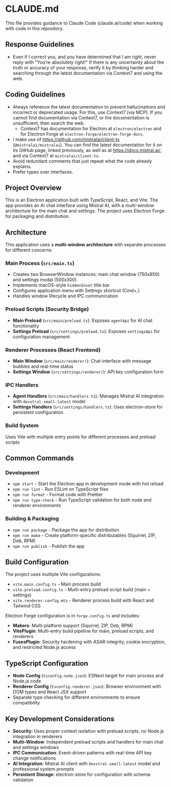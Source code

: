 # CLAUDE.md

This file provides guidance to Claude Code (claude.ai/code) when working with code in this repository.

## Response Guidelines

- Even if I correct you, and you have determined that I am right, never reply with "You're absolutely right!" If there is any uncertainty about the truth or accuracy of your response, verify it by thinking harder and searching through the latest documentation via Context7 and using the web.

## Coding Guidelines

- Always reference the latest documentation to prevent hallucinations and incorrect or deprecated usage. For this, use Context7 (via MCP). If you cannot find documentation via Context7, or the documentation is unsufficient, then search the web.
  - Context7 has documentation for Electron at `electron/electron` and for Electron Forge at `electron-forge/electron-forge-docs`.
- I make use of https://github.com/mistralai/client-ts (`@mistralai/mistralai`). You can find the latest documentation for it on its GitHub page, linked previously, as well as at https://docs.mistral.ai/, and via Context7 at `mistralai/client-ts`.
- Avoid redundant comments that just repeat what the code already explains.
- Prefer types over interfaces.

## Project Overview

This is an Electron application built with TypeScript, React, and Vite. The app provides an AI chat interface using Mistral AI, with a multi-window architecture for the main chat and settings. The project uses Electron Forge for packaging and distribution.

## Architecture

This application uses a **multi-window architecture** with separate processes for different concerns:

### Main Process (`src/main.ts`)

- Creates two BrowserWindow instances: main chat window (750x850) and settings modal (500x300)
- Implements macOS-style `hiddenInset` title bar
- Configures application menu with Settings shortcut (Cmd+,)
- Handles window lifecycle and IPC communication

### Preload Scripts (Security Bridge)

- **Main Preload** (`src/main/preload.ts`): Exposes `agentApi` for AI chat functionality
- **Settings Preload** (`src/settings/preload.ts`): Exposes `settingsApi` for configuration management

### Renderer Processes (React Frontend)

- **Main Window** (`src/main/renderer/`): Chat interface with message bubbles and real-time status
- **Settings Window** (`src/settings/renderer/`): API key configuration form

### IPC Handlers

- **Agent Handlers** (`src/main/handlers.ts`): Manages Mistral AI integration with `devstral-small-latest` model
- **Settings Handlers** (`src/settings/handlers.ts`): Uses electron-store for persistent configuration

### Build System

Uses Vite with multiple entry points for different processes and preload scripts

## Common Commands

### Development

- `npm start` - Start the Electron app in development mode with hot reload
- `npm run lint` - Run ESLint on TypeScript files
- `npm run format` - Format code with Prettier
- `npm run type-check` - Run TypeScript validation for both node and renderer environments

### Building & Packaging

- `npm run package` - Package the app for distribution
- `npm run make` - Create platform-specific distributables (Squirrel, ZIP, Deb, RPM)
- `npm run publish` - Publish the app

## Build Configuration

The project uses multiple Vite configurations:

- `vite.main.config.ts` - Main process build
- `vite.preload.config.ts` - Multi-entry preload script build (main + settings)
- `vite.renderer.config.mts` - Renderer process build with React and Tailwind CSS

Electron Forge configuration is in `forge.config.ts` and includes:

- **Makers**: Multi-platform support (Squirrel, ZIP, Deb, RPM)
- **VitePlugin**: Multi-entry build pipeline for main, preload scripts, and renderers
- **FusesPlugin**: Security hardening with ASAR integrity, cookie encryption, and restricted Node.js access

## TypeScript Configuration

- **Node Config** (`tsconfig.node.json`): ESNext target for main process and Node.js code
- **Renderer Config** (`tsconfig.renderer.json`): Browser environment with DOM types and React JSX support
- Separate type checking for different environments to ensure compatibility

## Key Development Considerations

- **Security**: Uses proper context isolation with preload scripts, no Node.js integration in renderers
- **Multi-Window**: Independent preload scripts and handlers for main chat and settings windows
- **IPC Communication**: Event-driven patterns with real-time API key change notifications
- **AI Integration**: Mistral AI client with `devstral-small-latest` model and professional system prompts
- **Persistent Storage**: electron-store for configuration with schema validation
